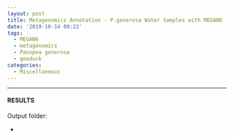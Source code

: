 ```yaml
---
layout: post
title: Metagenomics Annotation - P.generosa Water Samples with MEGAN6
date: '2019-10-14 09:22'
tags: 
  - MEGAN6
  - metagenomics
  - Panopea generosa
  - geoduck
categories: 
  - Miscellaneous
---
```




---

#### RESULTS

Output folder:

- []()

